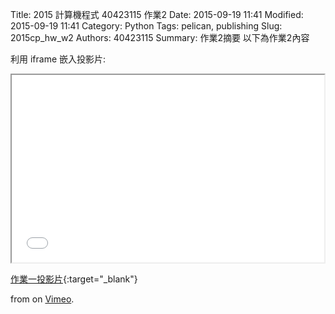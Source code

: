 Title: 2015 計算機程式 40423115 作業2
Date: 2015-09-19 11:41
Modified: 2015-09-19 11:41
Category: Python
Tags: pelican, publishing
Slug: 2015cp_hw_w2
Authors: 40423115
Summary: 作業2摘要
以下為作業2內容

利用 iframe 嵌入投影片:

<iframe src="simplest2.html" width="500" height="300"></iframe>

[作業一投影片](simplest2.html){:target="_blank"}

 from <a href="https://vimeo.com/user24079973"></a> on <a href="https://vimeo.com">Vimeo</a>.</p>
